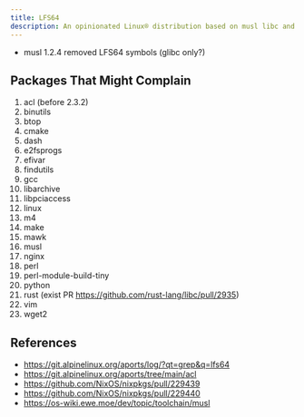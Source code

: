 ```yaml
---
title: LFS64
description: An opinionated Linux® distribution based on musl libc and toybox
---
```


- musl 1.2.4 removed LFS64 symbols (glibc only?)

## Packages That Might Complain
1. acl (before 2.3.2)
2. binutils
3. btop
4. cmake
5. dash
6. e2fsprogs
7. efivar
8. findutils
9. gcc
10. libarchive
11. libpciaccess
12. linux
13. m4
14. make
15. mawk
16. musl
17. nginx
18. perl
19. perl-module-build-tiny
20. python
21. rust (exist PR https://github.com/rust-lang/libc/pull/2935)
22. vim
23. wget2

## References
- https://git.alpinelinux.org/aports/log/?qt=grep&q=lfs64
- https://git.alpinelinux.org/aports/tree/main/acl
- https://github.com/NixOS/nixpkgs/pull/229439
- https://github.com/NixOS/nixpkgs/pull/229440
- https://os-wiki.ewe.moe/dev/topic/toolchain/musl
